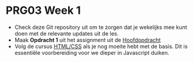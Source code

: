 # PRG03 Week 1
- Check deze Git repository uit om te zorgen dat je wekelijks mee kunt doen met de
relevante updates uit de les.
- Maak **Opdracht 1** uit het assignment uit de [Hoofdopdracht](../assignment)
- Volg de cursus [HTML/CSS](https://www.pluralsight.com/interactive-courses/html-css-basic-website)
als je nog moeite hebt met de basis. Dit is essentiële voorbereiding voor we dieper
in Javascript duiken.
